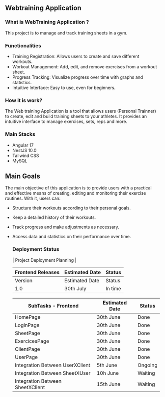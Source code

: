 ## Webtraining Application

### What is WebTraining Application ?

This project is to manage and track training sheets in a gym.

### Functionalities

- Training Registration: Allows users to create and save different workouts.
- Workout Management: Add, edit, and remove exercises from a workout sheet.
- Progress Tracking: Visualize progress over time with graphs and statistics.
- Intuitive Interface: Easy to use, even for beginners.

### How it is work?

The Web training  Application is a tool that allows users (Personal Trainner) to create, edit and build training sheets to your athletes. It provides an intuitive interface to manage exercises, sets, reps and more.

### Main Stacks

- Angular 17
- NestJS 10.0
- Tailwind CSS
- MySQL


## Main Goals

The main objective of this application is to provide users with a practical and effective means of creating, editing and monitoring their exercise routines. With it, users can:

- Structure their workouts according to their personal goals.
- Keep a detailed history of their workouts.
- Track progress and make adjustments as necessary.
- Access data and statistics on their performance over time.


  ### Deployment Status

   
  | Project Deployment Planning |

  | Frontend Releases | Estimated Date | Status |
  | --- | --- | --- |
  | Version | Estimated Date | Status |
  | 1.0 | 30th July | In time |
   
  | SubTasks - Frontend | Estimated Date | Status |
  | --- | --- | --- |
  | HomePage  | 30th June | Done |
  | LoginPage | 30th June | Done |
  | SheetPage | 30th June | Done |
  | ExercicesPage | 30th June | Done |
  | ClientPage | 30th June | Done |
  | UserPage   | 30th June | Done |
  | Integration Between UserXClient  | 5th June | Ongoing |
  | Integration Between SheetXUser   | 10h June | Waiting |
  | Integration Between SheetXClient | 15th June | Waiting |
  
